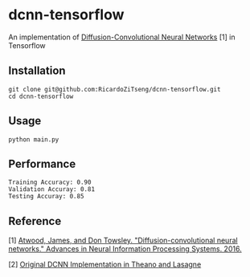 # dcnn-tensorflow

An implementation of [Diffusion-Convolutional Neural Networks](http://papers.nips.cc/paper/6212-diffusion-convolutional-neural-networks.pdf) [1] in Tensorflow

## Installation 
    git clone git@github.com:RicardoZiTseng/dcnn-tensorflow.git
    cd dcnn-tensorflow
  
## Usage
    python main.py

## Performance
    Training Accuracy: 0.90
    Validation Accuray: 0.81
    Testing Accuray: 0.85

## Reference
[1] [Atwood, James, and Don Towsley. "Diffusion-convolutional neural networks." Advances in Neural Information Processing Systems. 2016.](http://papers.nips.cc/paper/6212-diffusion-convolutional-neural-networks.pdf)

[2] [Original DCNN Implementation in Theano and Lasagne](https://github.com/jcatw/dcnn)
